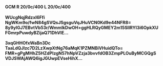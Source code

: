 #### GCM R 20/0c/400 L 20/0c/400
**WUcgNqjRdzxI6Ffi**<br/>**NgWKm9o/fwN84gSVQsJSgsguVqJHuVCN0Kd9e44NFR8=**<br/>**8y9ylGJ7EBvtVb53r/WmmlkDwOH+ggHLRQyGMEY2m15SIlRYl3i6OpkXUFGmrpPuwdyBZijaQ71DhVIE...**<br/><br/>
**3xqGHHOfxWaBn3Dc**<br/>**TaaLdQJlzc7D2LzXwpXtNg76aMqK1PZMNBiVHuidQTo=**<br/>**FMR+gPgMHhZ5HZdPIzgN57hNpVZzja3bvvfdOB3ZmpPLOuByMCGQgSVDJSWAjAWQ6igJGUwpEVseHihX...**